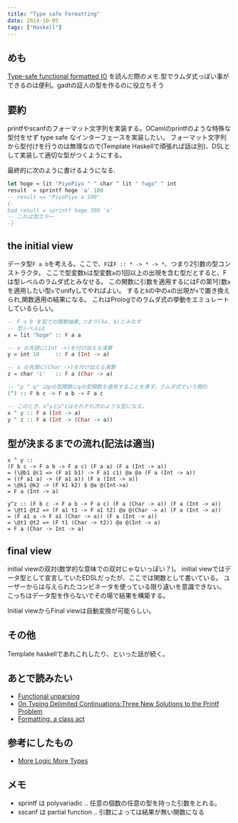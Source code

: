 ```yaml
---
title: "Type safe Formatting"
date: 2014-10-05
tags: ["Haskell"]
---
```


めも
------
[Type-safe functional formatted IO](http://okmij.org/ftp/typed-formatting/)
を読んだ際のメモ.型でラムダ式っぽい事ができるのは便利。gadtの証人の型を作るのに役立ちそう


要約
-------

printfやscanfのフォーマット文字列を実装する。OCamlのprintfのような特殊な型付をせず type safe なインターフェースを実装したい。
フォーマット文字列から型付けを行うのは無理なので(Template Haskellで頑張れば話は別)、DSLとして実装して適切な型がつくようにする。

最終的に次のように書けるようになる.

```haskell
let hoge = lit "PiyoPiyo " ^ char ^ lit " fuga" ^ int
result  = sprintf hoge 'a' 100
-- result == "PiyoPiyo a 100"
{-
bad_result = sprintf hoge 300 'a'
-- これは型エラー
-}
```

the initial view
----------------

データ型`F a b`を考える。ここで、`F`は`F :: * -> * -> *`、つまり2引数の型コンストラクタ。
ここで型変数`b`は型変数`a`の1回以上の出現を含む型だとすると、Fは型レベルのラムダ式とみなせる。
この関数に引数を適用するにはFの第1引数`a`を適用したい型`x`でunifyしてやればよい。
すると`b`の中の`a`の出現が`x`で置き換えられ,関数適用の結果になる。
これはPrologでのラムダ式の挙動をエミュレートしているらしい。

```haskell
-- F a b を型での関数抽象,つまり(λa. b)とみなす
-- 型レベルid
x = lit "hoge" :: F a a

-- a の先頭に(Int ->)を付け加える演算
y = int 10     :: F a (Int -> a)

-- a の先頭に(Char ->)を付け加える演算
z = char 'c'   :: F a (Char -> a)

-- "p ^ q" はpの型関数にqの型関数を適用することを表す。ラムダ式でいう簡約
(^) :: F b c -> F a b -> F a c

-- このとき、x^yとy^zはそれぞれ次のような型になる。
x ^ y :: F a (Int -> a)
y ^ z :: F a (Int -> (Char -> a))
```

型が決まるまでの流れ(記法は適当)
---------

```
x ^ y ::
(F b c -> F a b -> F a c) (F a a) (F a (Int -> a))
= (\@b1 @c1 => (F a1 b1) -> F a1 c1) @a @a (F a (Int -> a))
= ((F a1 a) -> (F a1 a)) (F a (Int -> a))
= \@k1 @k2 -> (F k1 k2) $ @a @(Int->a)
= F a (Int -> a)
```

```
y^z :: (F b c -> F a b -> F a c) (F a (Char -> a)) (F a (Int -> a))
= \@t1 @t2 => (F a1 t1 -> F a1 t2) @a @(Char -> a) (F a (Int -> a))
= (F a1 a -> F a1 (Char -> a)) (F a (Int -> a))
= \@t1 @t2 => (F t1 (Char -> t2)) @a @(Int -> a)
= F a (Char -> Int -> a)
```

final view
----------
initial viewの双対(数学的な意味での双対じゃないっぽい？)。
initial viewではデータ型として宣言していたEDSLだったが、ここでは関数として書いている。
ユーザーからは与えられたコンビネータを使っている限り違いを意識できない。
こっちはデータ型を作らないでその場で結果を構築する。

Initial viewからFinal viewは自動変換が可能らしい。

その他
--------
Template haskellであれこれしたり、といった話が続く。

あとで読みたい
------------

* [Functional unparsing](http://www.brics.dk/RS/98/12/BRICS-RS-98-12.pdf)
* [On Typing Delimited Continuations:Three New Solutions to the Printf Problem](http://pllab.is.ocha.ac.jp/~asai/papers/tr08-2.pdf)
* [Formatting: a class act](http://www.cs.ox.ac.uk/ralf.hinze/publications/Format.ps.gz)

参考にしたもの
------------

* [More Logic More Types](http://www.math.nagoya-u.ac.jp/~garrigue/papers/mlmt.pdf)

メモ
------
* sprintf は polyvariadic .. 任意の個数の任意の型を持った引数をとれる。
* sscanf は partial function .. 引数によっては結果が無い関数になる

